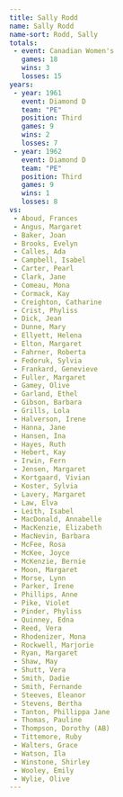 ```yaml
---
title: Sally Rodd
name: Sally Rodd
name-sort: Rodd, Sally
totals:
 - event: Canadian Women's
   games: 18
   wins: 3
   losses: 15
years:
 - year: 1961
   event: Diamond D
   team: "PE"
   position: Third
   games: 9
   wins: 2
   losses: 7
 - year: 1962
   event: Diamond D
   team: "PE"
   position: Third
   games: 9
   wins: 1
   losses: 8
vs:
 - Aboud, Frances
 - Angus, Margaret
 - Baker, Joan
 - Brooks, Evelyn
 - Calles, Ada
 - Campbell, Isabel
 - Carter, Pearl
 - Clark, Jane
 - Comeau, Mona
 - Cormack, Kay
 - Creighton, Catharine
 - Crist, Phyliss
 - Dick, Jean
 - Dunne, Mary
 - Ellyett, Helena
 - Elton, Margaret
 - Fahrner, Roberta
 - Fedoruk, Sylvia
 - Frankard, Genevieve
 - Fuller, Margaret
 - Gamey, Olive
 - Garland, Ethel
 - Gibson, Barbara
 - Grills, Lola
 - Halverson, Irene
 - Hanna, Jane
 - Hansen, Ina
 - Hayes, Ruth
 - Hebert, Kay
 - Irwin, Fern
 - Jensen, Margaret
 - Kortgaard, Vivian
 - Koster, Sylvia
 - Lavery, Margaret
 - Law, Elva
 - Leith, Isabel
 - MacDonald, Annabelle
 - MacKenzie, Elizabeth
 - MacNevin, Barbara
 - McFee, Rosa
 - McKee, Joyce
 - McKenzie, Bernie
 - Moon, Margaret
 - Morse, Lynn
 - Parker, Irene
 - Phillips, Anne
 - Pike, Violet
 - Pinder, Phyliss
 - Quinney, Edna
 - Reed, Vera
 - Rhodenizer, Mona
 - Rockwell, Marjorie
 - Ryan, Margaret
 - Shaw, May
 - Shutt, Vera
 - Smith, Dadie
 - Smith, Fernande
 - Steeves, Eleanor
 - Stevens, Bertha
 - Tanton, Phillippa Jane
 - Thomas, Pauline
 - Thompson, Dorothy (AB)
 - Tittemore, Ruby
 - Walters, Grace
 - Watson, Ila
 - Winstone, Shirley
 - Wooley, Emily
 - Wylie, Olive
---
```

